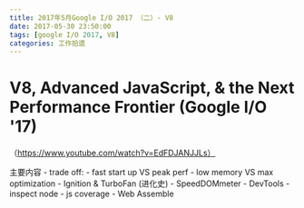 ```yaml
---
title: 2017年5月Google I/O 2017 （二）- V8
date: 2017-05-30 23:50:00
tags: [google I/O 2017, V8]
categories: 工作拾遗
---
```


# V8, Advanced JavaScript, & the Next Performance Frontier (Google I/O '17)
 （https://www.youtube.com/watch?v=EdFDJANJJLs）

主要内容
    - trade off:
        - fast start up VS peak perf
        - low memory VS max optimization
    - Ignition & TurboFan (进化史)
    - SpeedDOMmeter
    - DevTools
        - inspect node
        - js coverage
    - Web Assemble

